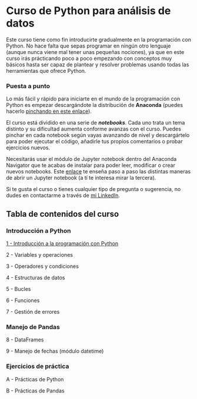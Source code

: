 # Curso de Python para análisis de datos

Este curso tiene como fin introducirte gradualmente en la programación con Python. No hace falta que sepas programar en ningún otro lenguaje (aunque nunca viene mal tener unas pequeñas nociones), ya que en este curso irás prácticando poco a poco empezando con conceptos muy básicos hasta ser capaz de plantear y resolver problemas usando todas las herramientas que ofrece Python.


### Puesta a punto

Lo más fácil y rápido para iniciarte en el mundo de la programación con Python es empezar descargándote la distribución de **Anaconda** (puedes hacerlo [pinchando en este enlace](https://www.anaconda.com/products/individual#Downloads)).

El curso está dividido en una serie de ***notebooks***. Cada uno trata un tema distinto y su dificultad aumenta conforme avanzas con el curso. Puedes pinchar en cada notebook según vayas avanzando de nivel y descargártelo para poder ejecutar el código, añadirle tus propios comentarios o probar ejercicios nuevos. 

Necesitarás usar el módulo de Jupyter notebook dentro del Anaconda Navigator que te acabas de instalar para poder leer, modificar o crear nuevos notebooks. Este [enlace](https://pythonforundergradengineers.com/opening-a-jupyter-notebook-on-windows.html) te enseña paso a paso las distintas maneras de abrir un Jupyter notebook (a tí te interesa mirar la tercera).

Si te gusta el curso o tienes cualquier tipo de pregunta o sugerencia, no dudes en contactarme a través de [mi LinkedIn](https://www.linkedin.com/in/vegalaguna/).



## Tabla de contenidos del curso


### Introducción a Python

[1 - Introducción a la programación con Python](https://github.com/VegaLaguna/curso_python/blob/main/01-Intro_a_Python.ipynb)

2 - Variables y operaciones

3 - Operadores y condiciones

4 - Estructuras de datos

5 - Bucles

6 - Funciones

7 - Gestión de errores


### Manejo de Pandas

8 - DataFrames

9 - Manejo de fechas (módulo datetime)


### Ejercicios de práctica

A - Prácticas de Python

B - Prácticas de Pandas
